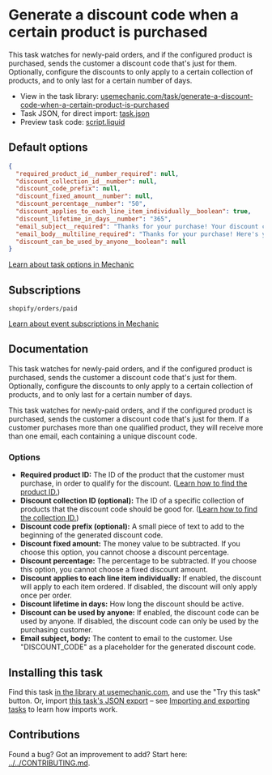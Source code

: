 # Generate a discount code when a certain product is purchased

This task watches for newly-paid orders, and if the configured product is purchased, sends the customer a discount code that's just for them. Optionally, configure the discounts to only apply to a certain collection of products, and to only last for a certain number of days.

* View in the task library: [usemechanic.com/task/generate-a-discount-code-when-a-certain-product-is-purchased](https://usemechanic.com/task/generate-a-discount-code-when-a-certain-product-is-purchased)
* Task JSON, for direct import: [task.json](../../tasks/generate-a-discount-code-when-a-certain-product-is-purchased.json)
* Preview task code: [script.liquid](./script.liquid)

## Default options

```json
{
  "required_product_id__number_required": null,
  "discount_collection_id__number": null,
  "discount_code_prefix": null,
  "discount_fixed_amount__number": null,
  "discount_percentage__number": "50",
  "discount_applies_to_each_line_item_individually__boolean": true,
  "discount_lifetime_in_days__number": "365",
  "email_subject__required": "Thanks for your purchase! Your discount code is DISCOUNT_CODE.",
  "email_body__multiline_required": "Thanks for your purchase! Here's your discount code: <b>DISCOUNT_CODE</b>\n\n<a href=\"https://{{ shop.domain }}/\">Start shopping now!</a>\n\nThanks,\n{{ shop.name }}",
  "discount_can_be_used_by_anyone__boolean": null
}
```

[Learn about task options in Mechanic](https://docs.usemechanic.com/article/471-task-options)

## Subscriptions

```liquid
shopify/orders/paid
```

[Learn about event subscriptions in Mechanic](https://docs.usemechanic.com/article/408-subscriptions)

## Documentation

This task watches for newly-paid orders, and if the configured product is purchased, sends the customer a discount code that's just for them. Optionally, configure the discounts to only apply to a certain collection of products, and to only last for a certain number of days.

This task watches for newly-paid orders, and if the configured product is purchased, sends the customer a discount code that's just for them. If a customer purchases more than one qualified product, they will receive more than one email, each containing a unique discount code.

### Options

* **Required product ID:** The ID of the product that the customer must purchase, in order to qualify for the discount. ([Learn how to find the product ID.](https://help.usemechanic.com/articles/2946120-how-do-i-find-an-id-for-a-product-collection-order-or-something-else))
* **Discount collection ID (optional):** The ID of a specific collection of products that the discount code should be good for. ([Learn how to find the collection ID.](https://help.usemechanic.com/articles/2946120-how-do-i-find-an-id-for-a-product-collection-order-or-something-else))
* **Discount code prefix (optional):** A small piece of text to add to the beginning of the generated discount code.
* **Discount fixed amount:** The money value to be subtracted. If you choose this option, you cannot choose a discount percentage.
* **Discount percentage:** The percentage to be subtracted. If you choose this option, you cannot choose a fixed discount amount.
* **Discount applies to each line item individually:** If enabled, the discount will apply to each item ordered. If disabled, the discount will only apply once per order.
* **Discount lifetime in days:** How long the discount should be active.
* **Discount can be used by anyone:** If enabled, the discount code can be used by anyone. If disabled, the discount code can only be used by the purchasing customer.
* **Email subject, body:** The content to email to the customer. Use "DISCOUNT_CODE" as a placeholder for the generated discount code.

## Installing this task

Find this task [in the library at usemechanic.com](https://usemechanic.com/task/generate-a-discount-code-when-a-certain-product-is-purchased), and use the "Try this task" button. Or, import [this task's JSON export](../../tasks/generate-a-discount-code-when-a-certain-product-is-purchased.json) – see [Importing and exporting tasks](https://docs.usemechanic.com/article/505-importing-and-exporting-tasks) to learn how imports work.

## Contributions

Found a bug? Got an improvement to add? Start here: [../../CONTRIBUTING.md](../../CONTRIBUTING.md).
